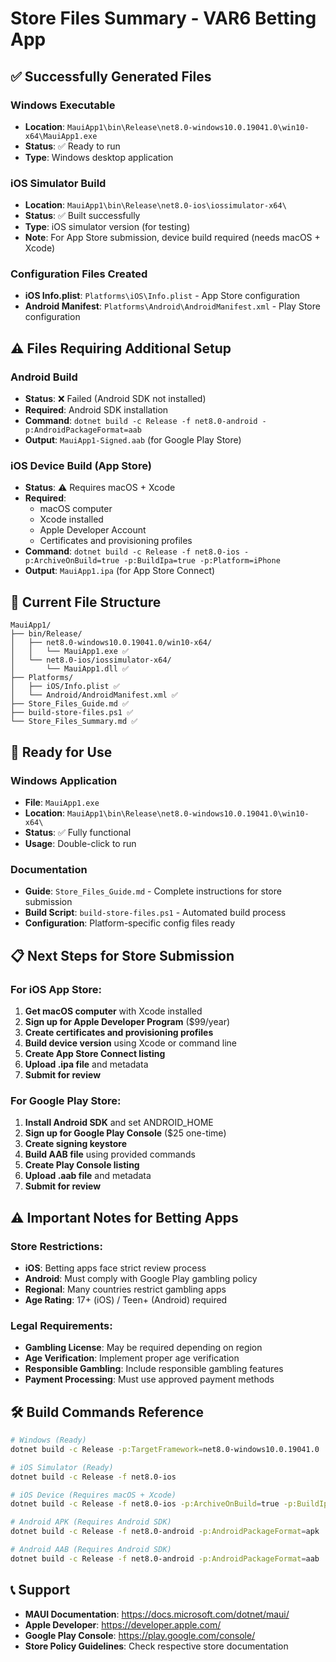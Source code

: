 # Store Files Summary - VAR6 Betting App

## ✅ Successfully Generated Files

### Windows Executable
- **Location**: `MauiApp1\bin\Release\net8.0-windows10.0.19041.0\win10-x64\MauiApp1.exe`
- **Status**: ✅ Ready to run
- **Type**: Windows desktop application

### iOS Simulator Build
- **Location**: `MauiApp1\bin\Release\net8.0-ios\iossimulator-x64\`
- **Status**: ✅ Built successfully
- **Type**: iOS simulator version (for testing)
- **Note**: For App Store submission, device build required (needs macOS + Xcode)

### Configuration Files Created
- **iOS Info.plist**: `Platforms\iOS\Info.plist` - App Store configuration
- **Android Manifest**: `Platforms\Android\AndroidManifest.xml` - Play Store configuration

## ⚠️ Files Requiring Additional Setup

### Android Build
- **Status**: ❌ Failed (Android SDK not installed)
- **Required**: Android SDK installation
- **Command**: `dotnet build -c Release -f net8.0-android -p:AndroidPackageFormat=aab`
- **Output**: `MauiApp1-Signed.aab` (for Google Play Store)

### iOS Device Build (App Store)
- **Status**: ⚠️ Requires macOS + Xcode
- **Required**: 
  - macOS computer
  - Xcode installed
  - Apple Developer Account
  - Certificates and provisioning profiles
- **Command**: `dotnet build -c Release -f net8.0-ios -p:ArchiveOnBuild=true -p:BuildIpa=true -p:Platform=iPhone`
- **Output**: `MauiApp1.ipa` (for App Store Connect)

## 📁 Current File Structure

```
MauiApp1/
├── bin/Release/
│   ├── net8.0-windows10.0.19041.0/win10-x64/
│   │   └── MauiApp1.exe ✅
│   └── net8.0-ios/iossimulator-x64/
│       └── MauiApp1.dll ✅
├── Platforms/
│   ├── iOS/Info.plist ✅
│   └── Android/AndroidManifest.xml ✅
├── Store_Files_Guide.md ✅
├── build-store-files.ps1 ✅
└── Store_Files_Summary.md ✅
```

## 🚀 Ready for Use

### Windows Application
- **File**: `MauiApp1.exe`
- **Location**: `MauiApp1\bin\Release\net8.0-windows10.0.19041.0\win10-x64\`
- **Status**: ✅ Fully functional
- **Usage**: Double-click to run

### Documentation
- **Guide**: `Store_Files_Guide.md` - Complete instructions for store submission
- **Build Script**: `build-store-files.ps1` - Automated build process
- **Configuration**: Platform-specific config files ready

## 📋 Next Steps for Store Submission

### For iOS App Store:
1. **Get macOS computer** with Xcode installed
2. **Sign up for Apple Developer Program** ($99/year)
3. **Create certificates and provisioning profiles**
4. **Build device version** using Xcode or command line
5. **Create App Store Connect listing**
6. **Upload .ipa file** and metadata
7. **Submit for review**

### For Google Play Store:
1. **Install Android SDK** and set ANDROID_HOME
2. **Sign up for Google Play Console** ($25 one-time)
3. **Create signing keystore**
4. **Build AAB file** using provided commands
5. **Create Play Console listing**
6. **Upload .aab file** and metadata
7. **Submit for review**

## ⚠️ Important Notes for Betting Apps

### Store Restrictions:
- **iOS**: Betting apps face strict review process
- **Android**: Must comply with Google Play gambling policy
- **Regional**: Many countries restrict gambling apps
- **Age Rating**: 17+ (iOS) / Teen+ (Android) required

### Legal Requirements:
- **Gambling License**: May be required depending on region
- **Age Verification**: Implement proper age verification
- **Responsible Gambling**: Include responsible gambling features
- **Payment Processing**: Must use approved payment methods

## 🛠️ Build Commands Reference

```bash
# Windows (Ready)
dotnet build -c Release -p:TargetFramework=net8.0-windows10.0.19041.0

# iOS Simulator (Ready)
dotnet build -c Release -f net8.0-ios

# iOS Device (Requires macOS + Xcode)
dotnet build -c Release -f net8.0-ios -p:ArchiveOnBuild=true -p:BuildIpa=true -p:Platform=iPhone

# Android APK (Requires Android SDK)
dotnet build -c Release -f net8.0-android -p:AndroidPackageFormat=apk

# Android AAB (Requires Android SDK)
dotnet build -c Release -f net8.0-android -p:AndroidPackageFormat=aab
```

## 📞 Support

- **MAUI Documentation**: https://docs.microsoft.com/dotnet/maui/
- **Apple Developer**: https://developer.apple.com/
- **Google Play Console**: https://play.google.com/console/
- **Store Policy Guidelines**: Check respective store documentation
